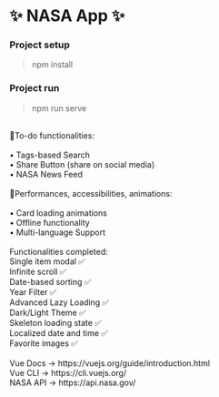 # ✨ NASA App ✨

### Project setup

> npm install

### Project run

> npm run serve
 <br />
 🎯To-do functionalities:<br />
 <br />
 • Tags-based Search<br />
 • Share Button (share on social media)<br />
 • NASA News Feed<br />
 <br />
 🚀Performances, accessibilities, animations:<br />
 <br />
 • Card loading animations<br />
 • Offline functionality<br />
 • Multi-language Support<br />
 <br/>
 Functionalities completed: <br /> Single item modal ✅ <br /> Infinite scroll ✅ <br /> Date-based sorting ✅ <br /> Year Filter ✅ <br /> Advanced Lazy Loading ✅ <br /> Dark/Light Theme ✅ <br /> Skeleton loading state ✅ <br /> Localized date and time ✅ <br/> Favorite images ✅
 <br/>
 <br/>
 Vue Docs -> https://vuejs.org/guide/introduction.html <br />
 Vue CLI -> https://cli.vuejs.org/ <br />
 NASA API -> https://api.nasa.gov/
